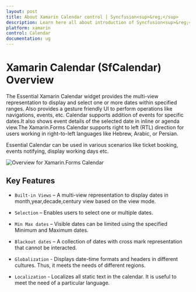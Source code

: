 ```yaml
---
layout: post
title: About Xamarin Calendar control | Syncfusion<sup>&reg;</sup>
description: Learn here all about introduction of Syncfusion<sup>&reg;</sup> Xamarin Calendar (SfCalendar) control, its elements and more.
platform: xamarin
control: Calendar
documentation: ug
---
```


# Xamarin Calendar (SfCalendar) Overview

The Essential Xamarin Calendar widget provides the multi-view representation to display and select one or more dates within specified ranges. Also provides a gesture friendly UI to perform operations like navigations, events, etc.
Calendar supports addition of events for specific dates.It also shows event details of the selected date in inline or agenda view.The Xamarin.Forms Calendar supports right to left (RTL) direction for users working in right-to-left languages like Hebrew, Arabic, or Persian.

Essential Calendar can be used in various scenarios like ticket booking, events notifying, display working days etc.

![Overview for Xamarin.Forms Calendar](images/xamarin.forms-calendar-monthview.png)


## Key Features

* `Built-in Views` – A multi-view representation to display dates in month,year,decade,century view based on the view mode.

* `Selection` – Enables users to select one or multiple dates.

* `Min Max dates` – Visible dates can be limited using the specified Minimum and Maximum dates.

* `Blackout dates` – A collection of dates with cross mark representation that cannot be interacted.

* `Globalization` - Displays date-time formats and headers in different cultures. Thus, it meets the needs of different regions.

* `Localization` - Localizes all static text in the calendar. It is useful to meet the need of a particular language.



